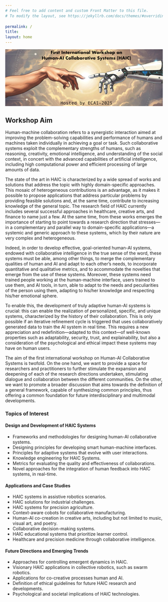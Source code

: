 ```yaml
---
# Feel free to add content and custom Front Matter to this file.
# To modify the layout, see https://jekyllrb.com/docs/themes/#overriding-theme-defaults

permalink: /
title: 
layout: home
---
```


![](assets/img/banner2-gemini.jpg)

## Workshop Aim

Human-machine collaboration refers to a synergistic interaction aimed at improving the problem-solving capabilities and performance of humans and machines taken individually in achieving a goal or task. Such collaborative systems exploit the complementary strengths of humans, such as reasoning, creativity, emotional intelligence, and understanding of the social context, in concert with the advanced capabilities of artificial intelligence, including high computational power and efficient processing of large amounts of data.

The state of the art in HAIC is characterized by a wide spread of works and solutions that address the topic with highly domain-specific approaches. This mosaic of heterogeneous contributions is an advantage, as it makes it possible to propose applications that address particular problems by providing feasible solutions and, at the same time, contribute to increasing knowledge of the general topic. The research field of HAIC currently includes several successful approaches in healthcare, creative arts, and finance to name just a few. At the same time, from these works emerges the importance of starting to point towards a research direction that stresses—in a complementary and parallel way to domain-specific applications—a systemic and generic approach to these systems, which by their nature are very complex and heterogeneous.

Indeed, in order to develop effective, goal-oriented human-AI systems, endowed with collaborative intelligence in the true sense of the word, these systems must be able, among other things, to merge the complementary qualities of human and AI and adapt to each other’s needs, to incorporate quantitative and qualitative metrics, and to accommodate the novelties that emerge from the use of these systems. Moreover, these systems need trained people working at the human-machine interface, users trained to use them, and AI tools, in turn, able to adapt to the needs and peculiarities of the person using them, adapting to his/her knowledge and respecting his/her emotional sphere.

To enable this, the development of truly adaptive human-AI systems is crucial: this can enable the realization of personalized, specific, and unique systems, characterized by the history of their collaboration. This is only possible if an iterative refinement cycle is triggered that uses collaboratively generated data to train the AI system in real time. This requires a new appreciation and redefinition—adapted to this context—of well-known properties such as adaptability, security, trust, and explainability, but also a consideration of the psychological and ethical impact these systems may have on human users.

The aim of the first international workshop on Human-AI Collaborative Systems is twofold. On the one hand, we want to provide a space for researchers and practitioners to further stimulate the expansion and deepening of each of the research directions undertaken, stimulating dialogue and collaboration between the different communities. On the other, we want to promote a broader discussion that aims towards the definition of a general framework, capable of synthesizing common principles, thus offering a common foundation for future interdisciplinary and multimodal developments.

### Topics of Interest

#### Design and Development of HAIC Systems
- Frameworks and methodologies for designing human-AI collaborative systems.
- Designing principles for developing smart human-machine interfaces.
- Principles for adaptive systems that evolve with user interactions.
- Knowledge engineering for HAIC Systems.
- Metrics for evaluating the quality and effectiveness of collaborations.
- Novel approaches for the integration of human feedback into HAIC systems, in real-time.

#### Applications and Case Studies
- HAIC systems in assistive robotics scenarios.
- HAIC solutions for industrial challenges.
- HAIC systems for precision agriculture.
- Context-aware cobots for collaborative manufacturing.
- Human-AI co-creation in creative arts, including but not limited to music, visual art, and poetry.
- Collaborative decision-making systems.
- HAIC educational systems that prioritize learner control.
- Healthcare and precision medicine through collaborative intelligence.

#### Future Directions and Emerging Trends
- Approaches for controlling emergent dynamics in HAIC.
- Visionary HAIC applications in collective robotics, such as swarm robotics.
- Applications for co-creative processes human and AI.
- Definition of ethical guidelines for future HAIC research and developments.
- Psychological and societal implications of HAIC technologies.
